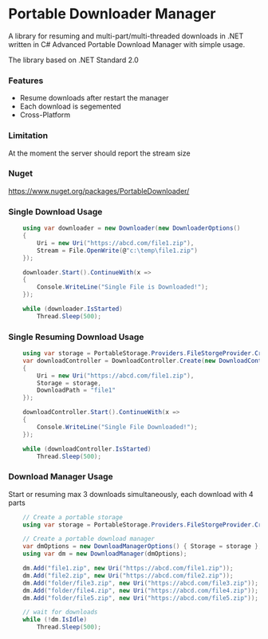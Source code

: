 Portable Downloader Manager
==========

A library for resuming and multi-part/multi-threaded downloads in .NET written in C#
Advanced Portable Download Manager with simple usage.

The library based on .NET Standard 2.0

### Features
* Resume downloads after restart the manager
* Each download is segemented
* Cross-Platform

### Limitation
At the moment the server should report the stream size

### Nuget
https://www.nuget.org/packages/PortableDownloader/

### Single Download Usage
```C#
	using var downloader = new Downloader(new DownloaderOptions()
	{ 
		Uri = new Uri("https://abcd.com/file1.zip"), 
		Stream = File.OpenWrite(@"c:\temp\file1.zip")
	});

	downloader.Start().ContinueWith(x =>
	{
		Console.WriteLine("Single File is Downloaded!");
	});

	while (downloader.IsStarted)
		Thread.Sleep(500);

```

### Single Resuming Download Usage
```C#
	using var storage = PortableStorage.Providers.FileStorgeProvider.CreateStorage(@"c:\temp", true, null);
	var downloadController = DownloadController.Create(new DownloadControllerOptions()
	{
		Uri = new Uri("https://abcd.com/file1.zip"),
		Storage = storage,
		DownloadPath = "file1"
	});

	downloadController.Start().ContinueWith(x =>
	{
		Console.WriteLine("Single File Downloaded!");
	});

	while (downloadController.IsStarted)
		Thread.Sleep(500);
```


### Download Manager Usage
Start or resuming max 3 downloads simultaneously, each download with 4 parts

```C#
	// Create a portable storage
	using var storage = PortableStorage.Providers.FileStorgeProvider.CreateStorage(@"c:\temp", true, null);

	// Create a portable download manager
	var dmOptions = new DownloadManagerOptions() { Storage = storage };
	using var dm = new DownloadManager(dmOptions);

	dm.Add("file1.zip", new Uri("https://abcd.com/file1.zip"));
	dm.Add("file2.zip", new Uri("https://abcd.com/file2.zip"));
	dm.Add("folder/file3.zip", new Uri("https://abcd.com/file3.zip"));
	dm.Add("folder/file4.zip", new Uri("https://abcd.com/file4.zip"));
	dm.Add("folder/file5.zip", new Uri("https://abcd.com/file5.zip"));

	// wait for downloads
	while (!dm.IsIdle)
		Thread.Sleep(500);
```